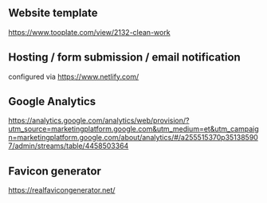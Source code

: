 ## Website template
https://www.tooplate.com/view/2132-clean-work

## Hosting / form submission / email notification
configured via https://www.netlify.com/

## Google Analytics
https://analytics.google.com/analytics/web/provision/?utm_source=marketingplatform.google.com&utm_medium=et&utm_campaign=marketingplatform.google.com/about/analytics/#/a255515370p351385907/admin/streams/table/4458503364

## Favicon generator 
https://realfavicongenerator.net/
